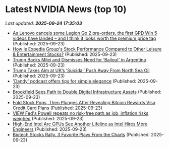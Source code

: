 # Latest NVIDIA News (top 10)
_Last updated: **2025-09-24 17:35:03**_

- [As Lenovo cancels some Legion Go 2 pre-orders, the first GPD Win 5 videos have landed – and I think it looks worth the premium price tag](https://www.techradar.com/computing/gaming-pcs/as-lenovo-cancels-some-legion-go-2-pre-orders-the-first-gpd-win-5-videos-have-landed-and-i-think-it-looks-worth-the-premium-price-tag) (Published: 2025-09-23)
- [How Is Expedia Group's Stock Performance Compared to Other Leisure & Entertainment Stocks?](https://biztoc.com/x/32119d76d2a76c87) (Published: 2025-09-23)
- [Trump Backs Milei and Dismisses Need for ‘Bailout’ in Argentina](https://biztoc.com/x/0db7d5abdd596d8b) (Published: 2025-09-23)
- [Trump Takes Aim at UK’s ‘Suicidal’ Push Away From North Sea Oil](https://biztoc.com/x/6ff7db85712dcf62) (Published: 2025-09-23)
- ['Dandy' podcast offers tips for simple elegance](https://biztoc.com/x/101b323dd9a825a9) (Published: 2025-09-23)
- [Brookfield Sees Path to Double Digital Infrastructure Assets](https://biztoc.com/x/33a77a18569ceaa9) (Published: 2025-09-23)
- [Fold Stock Pops, Then Plunges After Revealing Bitcoin Rewards Visa Credit Card Plans](https://biztoc.com/x/a0142cda01bf997a) (Published: 2025-09-23)
- [VIEW Fed's Powell repeats no risk-free path as job, inflation risks weighed](https://biztoc.com/x/8a31d31339b0250e) (Published: 2025-09-23)
- [High-End Intel Arc GPUs See Another Lifeline as Intel Hires More Engineers](https://www.techpowerup.com/341263/high-end-intel-arc-gpus-see-another-lifeline-as-intel-hires-more-engineers) (Published: 2025-09-23)
- [Biotech Stocks Rally. 3 Favorite Plays From the Charts](https://biztoc.com/x/dcd9d1ce5c0a35ef) (Published: 2025-09-23)
